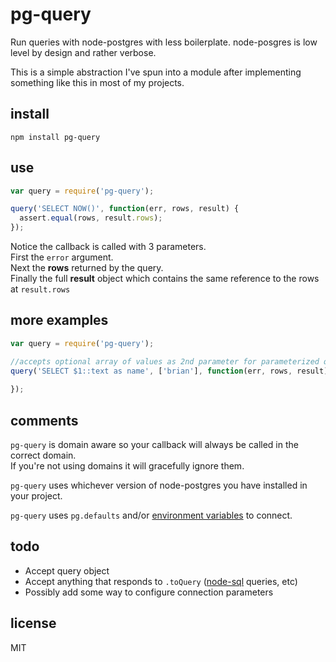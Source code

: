 # pg-query

Run queries with node-postgres with less boilerplate.  node-posgres is low level by design and rather verbose.

This is a simple abstraction I've spun into a module after implementing something like this in most of my projects.

## install

`npm install pg-query`

## use

```js
var query = require('pg-query');

query('SELECT NOW()', function(err, rows, result) {
  assert.equal(rows, result.rows);
});

```

Notice the callback is called with 3 parameters.  
First the `error` argument.  
Next the __rows__ returned by the query.  
Finally the full __result__ object which contains the same reference to the rows at `result.rows`

## more examples
```js
var query = require('pg-query');

//accepts optional array of values as 2nd parameter for parameterized queries
query('SELECT $1::text as name', ['brian'], function(err, rows, result) {
  
});
```

## comments

`pg-query` is domain aware so your callback will always be called in the correct domain.  
If you're not using domains it will gracefully ignore them.

`pg-query` uses whichever version of node-postgres you have installed in your project.

`pg-query` uses `pg.defaults` and/or [environment variables](http://www.postgresql.org/docs/9.2/static/libpq-envars.html) to connect.

## todo

- Accept query object
- Accept anything that responds to `.toQuery` ([node-sql](https://github.com/brianc/node-sql) queries, etc)
- Possibly add some way to configure connection parameters

## license

MIT
